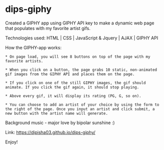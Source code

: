 # dips-giphy

Created a GIPHY app using GIPHY API key to make a dynamic web page that populates with my favorite artist gifs.

Technologies used: HTML | CSS | JavaScript & Jquery | AJAX | GIPHY API 

How the GIPHY-app works: 

	* On page load, you will see 8 buttons on top of the page with my favorite artists.

	* When you click on a button, the page grabs 10 static, non-animated gif images from the GIPHY API and places them on the page.

	* If you click on one of the still GIPHY images, the gif should animate. If you click the gif again, it should stop playing.

	* Above every gif, it will display its rating (PG, G, so on).
	  
	* You can choose to add an artist of your choice by using the form to the right of the page. Once you input an artist and click submit, a new button with the artist name will generate. 

Background music - major love by bipolar sunshine :) 

Link: https://dipisha03.github.io/dips-giphy/

Enjoy!
